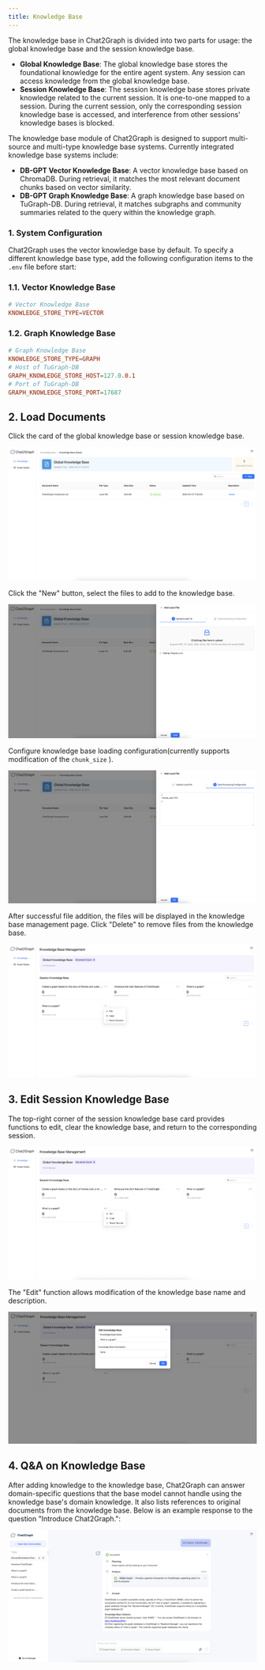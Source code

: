 ```yaml
---
title: Knowledge Base
---
```


The knowledge base in Chat2Graph is divided into two parts for usage: the global knowledge base and the session knowledge base.

+ **Global Knowledge Base**: The global knowledge base stores the foundational knowledge for the entire agent system. Any session can access knowledge from the global knowledge base.
+ **Session Knowledge Base**: The session knowledge base stores private knowledge related to the current session. It is one-to-one mapped to a session. During the current session, only the corresponding session knowledge base is accessed, and interference from other sessions' knowledge bases is blocked.

The knowledge base module of Chat2Graph is designed to support multi-source and multi-type knowledge base systems. Currently integrated knowledge base systems include:

+ **DB-GPT Vector Knowledge Base**: A vector knowledge base based on ChromaDB. During retrieval, it matches the most relevant document chunks based on vector similarity.
+ **DB-GPT Graph Knowledge Base**: A graph knowledge base based on TuGraph-DB. During retrieval, it matches subgraphs and community summaries related to the query within the knowledge graph.

### 1. System Configuration

Chat2Graph uses the vector knowledge base by default. To specify a different knowledge base type, add the following configuration items to the `.env` file before start:

### 1.1. Vector Knowledge Base

```toml
# Vector Knowledge Base
KNOWLEDGE_STORE_TYPE=VECTOR
```

### 1.2. Graph Knowledge Base

```toml
# Graph Knowledge Base
KNOWLEDGE_STORE_TYPE=GRAPH
# Host of TuGraph-DB
GRAPH_KNOWLEDGE_STORE_HOST=127.0.0.1
# Port of TuGraph-DB
GRAPH_KNOWLEDGE_STORE_PORT=17687
```

## 2. Load Documents

Click the card of the global knowledge base or session knowledge base.

![](../../asset/image/kb-mng.png)

Click the "New" button, select the files to add to the knowledge base.

![](../../asset/image/kb-upload.png)

Configure knowledge base loading configuration(currently supports modification of the `chunk_size` ).

![](../../asset/image/kb-config.png)

After successful file addition, the files will be displayed in the knowledge base management page. Click "Delete" to remove files from the knowledge base.

![](../../asset/image/kb-delete.png)

## 3. Edit Session Knowledge Base

The top-right corner of the session knowledge base card provides functions to edit, clear the knowledge base, and return to the corresponding session.

![](../../asset/image/kb-edit.png)

The "Edit" function allows modification of the knowledge base name and description.

![](../../asset/image/kb-rename.png)

## 4. Q&A on Knowledge Base

After adding knowledge to the knowledge base, Chat2Graph can answer domain-specific questions that the base model cannot handle using the knowledge base's domain knowledge. It also lists references to original documents from the knowledge base. Below is an example response to the question "Introduce Chat2Graph.":

![](../../asset/image/kb-qa.png)
